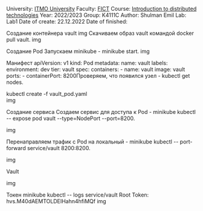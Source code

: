 University: [ITMO University](https://itmo.ru/ru/)
Faculty: [FICT](https://fict.itmo.ru)
Course: [Introduction to distributed technologies](https://github.com/itmo-ict-faculty/introduction-to-distributed-technologies)
Year: 2022/2023
Group: K4111C
Author: Shulman Emil
Lab: Lab1
Date of create: 22.12.2022
Date of finished:


Создание контейнера vault
img
Скачиваем образ vault командой docker pull vault.
img

Создание Pod
Запускаем minikube - minikube start.
img

Манифест
apiVersion: v1
kind: Pod
metadata:
  name: vault
  labels:
    environment: dev
    tier: vault
spec:
  containers:
    - name: vault
      image: vault
      ports:
        - containerPort: 8200Проверяем, что появился узел - kubectl get nodes.

kubectl create -f vault_pod.yaml  
img

Создание сервиса
Создаем сервис для доступа к Pod - minikube kubectl -- expose pod vault --type=NodePort --port=8200.

img

Перенаправляем трафик с Pod на локальный - minikube kubectl -- port-forward service/vault 8200:8200.

img

Vault

img

Токен minikube kubectl -- logs service/vault
Root Token: hvs.M40dAEMTOLDEIHahn4hfiMQf
img
